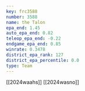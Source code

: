 ```yaml
---
key: frc3588
number: 3588
name: the Talon
epa_end: 1.45
auto_epa_end: 0.82
teleop_epa_end: -0.22
endgame_epa_end: 0.85
winrate: 0.3478
district_epa_rank: 127
district_epa_percentile: 0.0
type: Team
---
```

[[2024waahs]]
[[2024wasno]]
